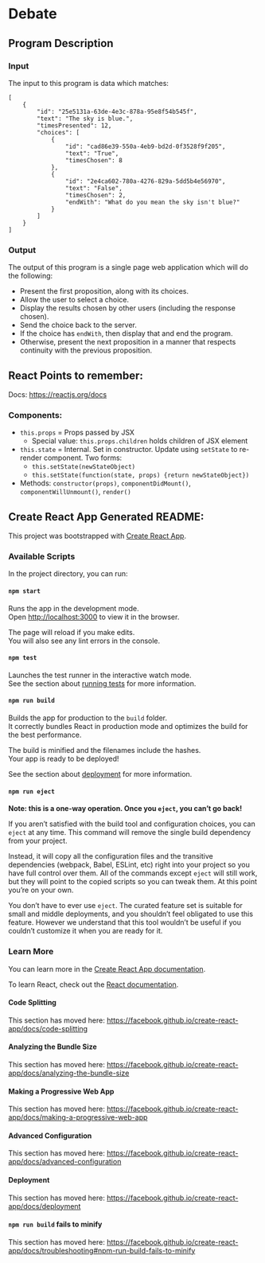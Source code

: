# Debate

## Program Description
### Input
The input to this program is data which matches:
```
[
    {
        "id": "25e5131a-63de-4e3c-878a-95e8f54b545f",
        "text": "The sky is blue.",
        "timesPresented": 12,
        "choices": [
            {
                "id": "cad86e39-550a-4eb9-bd2d-0f3528f9f205",
                "text": "True",
                "timesChosen": 8
            },
            {
                "id": "2e4ca602-780a-4276-829a-5dd5b4e56970",
                "text": "False",
                "timesChosen": 2,
                "endWith": "What do you mean the sky isn't blue?"
            }
        ]
    }
]
```
### Output
The output of this program is a single page web application which will do the following:
- Present the first proposition, along with its choices.
- Allow the user to select a choice.
- Display the results chosen by other users (including the response chosen).
- Send the choice back to the server.
- If the choice has `endWith`, then display that and end the program.
- Otherwise, present the next proposition in a manner that respects continuity with the previous proposition.

## React Points to remember:
Docs: https://reactjs.org/docs
### Components:
- `this.props` = Props passed by JSX
    - Special value: `this.props.children` holds children of JSX element
- `this.state` = Internal. Set in constructor. Update using `setState` to re-render component. Two forms:
    - `this.setState(newStateObject)`
    - `this.setState(function(state, props) {return newStateObject})`
- Methods: `constructor(props)`, `componentDidMount()`, `componentWillUnmount()`, `render()`

## Create React App Generated README:

This project was bootstrapped with [Create React App](https://github.com/facebook/create-react-app).

### Available Scripts

In the project directory, you can run:

#### `npm start`

Runs the app in the development mode.<br />
Open [http://localhost:3000](http://localhost:3000) to view it in the browser.

The page will reload if you make edits.<br />
You will also see any lint errors in the console.

#### `npm test`

Launches the test runner in the interactive watch mode.<br />
See the section about [running tests](https://facebook.github.io/create-react-app/docs/running-tests) for more information.

#### `npm run build`

Builds the app for production to the `build` folder.<br />
It correctly bundles React in production mode and optimizes the build for the best performance.

The build is minified and the filenames include the hashes.<br />
Your app is ready to be deployed!

See the section about [deployment](https://facebook.github.io/create-react-app/docs/deployment) for more information.

#### `npm run eject`

**Note: this is a one-way operation. Once you `eject`, you can’t go back!**

If you aren’t satisfied with the build tool and configuration choices, you can `eject` at any time. This command will remove the single build dependency from your project.

Instead, it will copy all the configuration files and the transitive dependencies (webpack, Babel, ESLint, etc) right into your project so you have full control over them. All of the commands except `eject` will still work, but they will point to the copied scripts so you can tweak them. At this point you’re on your own.

You don’t have to ever use `eject`. The curated feature set is suitable for small and middle deployments, and you shouldn’t feel obligated to use this feature. However we understand that this tool wouldn’t be useful if you couldn’t customize it when you are ready for it.

### Learn More

You can learn more in the [Create React App documentation](https://facebook.github.io/create-react-app/docs/getting-started).

To learn React, check out the [React documentation](https://reactjs.org/).

#### Code Splitting

This section has moved here: https://facebook.github.io/create-react-app/docs/code-splitting

#### Analyzing the Bundle Size

This section has moved here: https://facebook.github.io/create-react-app/docs/analyzing-the-bundle-size

#### Making a Progressive Web App

This section has moved here: https://facebook.github.io/create-react-app/docs/making-a-progressive-web-app

#### Advanced Configuration

This section has moved here: https://facebook.github.io/create-react-app/docs/advanced-configuration

#### Deployment

This section has moved here: https://facebook.github.io/create-react-app/docs/deployment

#### `npm run build` fails to minify

This section has moved here: https://facebook.github.io/create-react-app/docs/troubleshooting#npm-run-build-fails-to-minify
